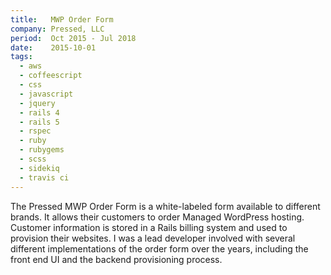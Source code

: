 ```yaml
---
title:   MWP Order Form
company: Pressed, LLC
period:  Oct 2015 - Jul 2018
date:    2015-10-01
tags:
  - aws
  - coffeescript
  - css
  - javascript
  - jquery
  - rails 4
  - rails 5
  - rspec
  - ruby
  - rubygems
  - scss
  - sidekiq
  - travis ci
---
```


The Pressed MWP Order Form is a white-labeled form available to different
brands. It allows their customers to order Managed WordPress hosting. Customer
information is stored in a Rails billing system and used to provision their
websites. I was a lead developer involved with several different
implementations of the order form over the years, including the front end UI
and the backend provisioning process.

<!--
**Biggest Challenge:** 

**Biggest Triumph:**
-->
